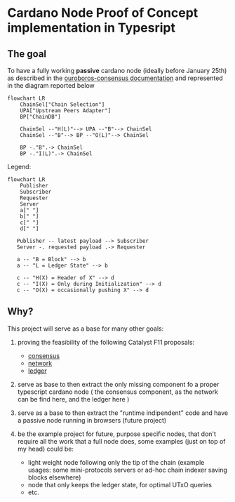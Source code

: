 # Cardano Node Proof of Concept implementation in Typesript

## The goal

To have a fully working **passive** cardano node (ideally before January 25th) as described in the [ouroboros-consensus documentation](https://ouroboros-consensus.cardano.intersectmbo.org/docs/for-developers/ComponentDiagram/) and represented in the diagram reported below

```mermaid
flowchart LR
    ChainSel["Chain Selection"]
    UPA["Upstream Peers Adapter"]
    BP["ChainDB"]

    ChainSel --"H(L)"--> UPA --"B"--> ChainSel
    ChainSel --"B"--> BP --"O(L)"--> ChainSel

    BP -."B".-> ChainSel
    BP -."I(L)".-> ChainSel
```
Legend:
```mermaid
flowchart LR
    Publisher
    Subscriber
    Requester
    Server
    a[" "]
    b[" "]
    c[" "]
    d[" "]

   Publisher -- latest payload --> Subscriber
   Server -. requested payload .-> Requester

   a -- "B = Block" --> b
   a -- "L = Ledger State" --> b

   c -- "H(X) = Header of X" --> d
   c -- "I(X) = Only during Initialization" --> d
   c -- "O(X) = occasionally pushing X" --> d
```

## Why?

This project will serve as a base for many other goals:

1) proving the feasibility of the following Catalyst F11 proposals:
    
    - [consensus](https://cardano.ideascale.com/c/idea/110904)
    - [network](https://cardano.ideascale.com/c/idea/111634)
    - [ledger](https://cardano.ideascale.com/c/idea/110903)

2) serve as base to then extract the only missing component fo a proper typescript cardano node ( the consensus component, as the network can be find here, and the ledger here )

3) serve as a base to then extract the "runtime indipendent" code and have a passive node running in browsers (future project)

4) be the example project for future, purpose specific nodes, that don't require all the work that a full node does, some examples (just on top of my head) could be:

    - light weight node following only the tip of the chain (example usages: some mini-protocols servers or ad-hoc chain indexer saving blocks elsewhere)
    - node that only keeps the ledger state, for optimal UTxO queries
    - etc.